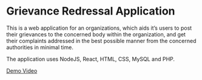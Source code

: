 # Grievance Redressal Application
This is a web application for an organizations, which aids it’s users to post their grievances to the concerned body within the organization, and get their complaints
addressed in the best possible manner from the concerned authorities in minimal time. 

The application uses NodeJS, React, HTML, CSS, MySQL and PHP.

[Demo Video](https://google.com)
